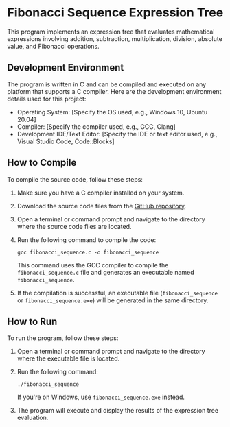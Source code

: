 # Fibonacci Sequence Expression Tree

This program implements an expression tree that evaluates mathematical expressions involving addition, subtraction, multiplication, division, absolute value, and Fibonacci operations.

## Development Environment

The program is written in C and can be compiled and executed on any platform that supports a C compiler. Here are the development environment details used for this project:

- Operating System: [Specify the OS used, e.g., Windows 10, Ubuntu 20.04]
- Compiler: [Specify the compiler used, e.g., GCC, Clang]
- Development IDE/Text Editor: [Specify the IDE or text editor used, e.g., Visual Studio Code, Code::Blocks]

## How to Compile

To compile the source code, follow these steps:

1. Make sure you have a C compiler installed on your system.

2. Download the source code files from the [GitHub repository](https://github.com/ahmed-osama10/fibonacci-sequence).

3. Open a terminal or command prompt and navigate to the directory where the source code files are located.

4. Run the following command to compile the code:

   ```shell
   gcc fibonacci_sequence.c -o fibonacci_sequence
   ```

   This command uses the GCC compiler to compile the `fibonacci_sequence.c` file and generates an executable named `fibonacci_sequence`.

5. If the compilation is successful, an executable file (`fibonacci_sequence` or `fibonacci_sequence.exe`) will be generated in the same directory.

## How to Run

To run the program, follow these steps:

1. Open a terminal or command prompt and navigate to the directory where the executable file is located.

2. Run the following command:

   ```shell
   ./fibonacci_sequence
   ```

   If you're on Windows, use `fibonacci_sequence.exe` instead.

3. The program will execute and display the results of the expression tree evaluation.



